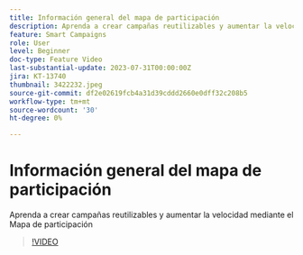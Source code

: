 ```yaml
---
title: Información general del mapa de participación
description: Aprenda a crear campañas reutilizables y aumentar la velocidad mediante el Mapa de participación
feature: Smart Campaigns
role: User
level: Beginner
doc-type: Feature Video
last-substantial-update: 2023-07-31T00:00:00Z
jira: KT-13740
thumbnail: 3422232.jpeg
source-git-commit: df2e02619fcb4a31d39cddd2660e0dff32c208b5
workflow-type: tm+mt
source-wordcount: '30'
ht-degree: 0%

---
```



# Información general del mapa de participación

Aprenda a crear campañas reutilizables y aumentar la velocidad mediante el Mapa de participación

>[!VIDEO](https://video.tv.adobe.com/v/3422232/?learn=on)
